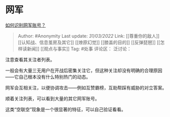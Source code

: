 # 网军
[如何识别网军账号？](https://zhuanlan.zhihu.com/p/487920620)

> Author: #Anonymity
> Last update: *31/03/2022*
> Link: [[尊重你的敌人]] [[认知战、信息茧房及其它]] [[燎原幻觉]] [[膝盖的目的]] [[反弹琵琶]] [[怎样读新闻]] [[观点与事实]]
> Tag: #处事
> 评论区：
> 泛讨论：

注意查看其关注者列表。

一般会有大量三无用户在开战后密集关注它，但这种关注却没有明确的合理原因——它自己根本没有什么特别热门的动态。

网军会互相关注，以便协调攻击——例如互赞霸榜，互助帮踩有威胁的对立答案。

顺着关注列表，可以看到大量的其它网军账号。

这类“空联空”现象是一个很显著的特征，可以自己验证看看。
